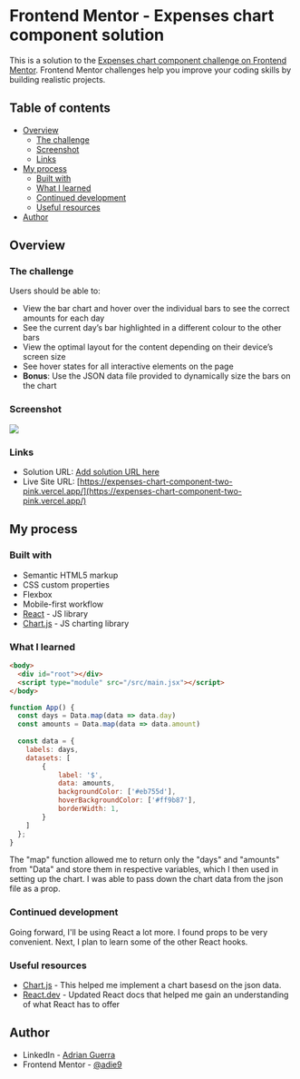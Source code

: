 # Frontend Mentor - Expenses chart component solution

This is a solution to the [Expenses chart component challenge on Frontend Mentor](https://www.frontendmentor.io/challenges/expenses-chart-component-e7yJBUdjwt). Frontend Mentor challenges help you improve your coding skills by building realistic projects. 

## Table of contents

- [Overview](#overview)
  - [The challenge](#the-challenge)
  - [Screenshot](#screenshot)
  - [Links](#links)
- [My process](#my-process)
  - [Built with](#built-with)
  - [What I learned](#what-i-learned)
  - [Continued development](#continued-development)
  - [Useful resources](#useful-resources)
- [Author](#author)



## Overview

### The challenge

Users should be able to:

- View the bar chart and hover over the individual bars to see the correct amounts for each day
- See the current day’s bar highlighted in a different colour to the other bars
- View the optimal layout for the content depending on their device’s screen size
- See hover states for all interactive elements on the page
- **Bonus**: Use the JSON data file provided to dynamically size the bars on the chart

### Screenshot

![](./public/images/expenses-chart-component.png)

### Links

- Solution URL: [Add solution URL here](https://your-solution-url.com)
- Live Site URL: [https://expenses-chart-component-two-pink.vercel.app/](https://expenses-chart-component-two-pink.vercel.app/)

## My process

### Built with

- Semantic HTML5 markup
- CSS custom properties
- Flexbox
- Mobile-first workflow
- [React](https://reactjs.org/) - JS library
- [Chart.js](https://www.chartjs.org/) - JS charting library


### What I learned


```html
<body>
  <div id="root"></div>
  <script type="module" src="/src/main.jsx"></script>
</body>
```

```jsx
function App() {
  const days = Data.map(data => data.day)
  const amounts = Data.map(data => data.amount)
  
  const data = {
    labels: days,
    datasets: [
        {
            label: '$',
            data: amounts,
            backgroundColor: ['#eb755d'],
            hoverBackgroundColor: ['#ff9b87'],
            borderWidth: 1,
        }
    ]
  };
}
```
The "map" function allowed me to return only the "days" and "amounts" from "Data" and store
them in respective variables, which I then used in setting up the chart.
I was able to pass down the chart data from the json file as a prop. 

### Continued development

Going forward, I'll be using React a lot more. I found props to be very convenient. Next, I 
plan to learn some of the other React hooks. 


### Useful resources

- [Chart.js](https://www.chartjs.org/) - This helped me implement a chart basesd on the json data.
- [React.dev](https://react.dev/) - Updated React docs that helped me gain an understanding of what React has to offer


## Author

- LinkedIn - [Adrian Guerra](https://www.linkedin.com/in/adrian-guerra-a210a4196/)
- Frontend Mentor - [@adie9](https://www.frontendmentor.io/profile/adie9)

